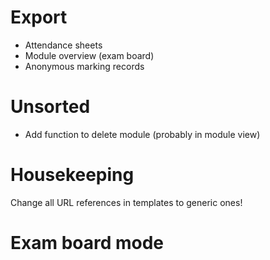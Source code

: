 # Export

+ Attendance sheets
+ Module overview (exam board)
+ Anonymous marking records

# Unsorted

+ Add function to delete module (probably in module view)

# Housekeeping

Change all URL references in templates to generic ones!

# Exam board mode

